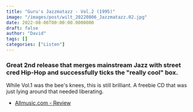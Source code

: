 ```yaml
---
title: "Guru's Jazzmatazz - Vol.2 (1995)"
image: "/images/post/wilt_20220806_Jazzmatazz.02.jpg"
date: 2022-08-06T00:00:00.0000000
draft: false
author: "David"
tags: []
categories: ["Listen"]
---
```

### Great 2nd release that merges mainstream Jazz with street cred Hip-Hop and successfully ticks the "really cool" box.

 While Vol.1 was the bee's knees, this is still brilliant. A freebie CD that was just lying around that needed liberating.

-  [Allmusic.com - Review](https://www.allmusic.com/album/jazzmatazz-vol-2-the-new-reality-mw0000173681)